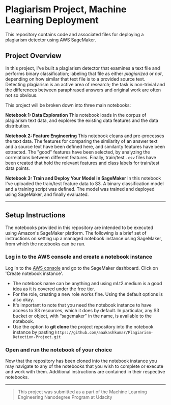 # Plagiarism Project, Machine Learning Deployment

This repository contains code and associated files for deploying a plagiarism detector using AWS SageMaker.

## Project Overview

In this project, I've built a plagiarism detector that examines a text file and performs binary classification; labeling that file as either *plagiarized* or *not*, depending on how similar that text file is to a provided source text. Detecting plagiarism is an active area of research; the task is non-trivial and the differences between paraphrased answers and original work are often not so obvious.

This project will be broken down into three main notebooks:

**Notebook 1: Data Exploration**
This notebook loads in the corpus of plagiarism text data, and explores the existing data features and the data distribution.

**Notebook 2: Feature Engineering**
This notebook cleans and pre-processes the text data. The features for comparing the similarity of an answer text and a source text have been defined here, and similarity features have been extracted. The "good" features have been selected, by analyzing the correlations between different features. Finally, train/test `.csv` files have been created that hold the relevant features and class labels for train/test data points.

**Notebook 3: Train and Deploy Your Model in SageMaker**
In this notebook I've uploaded the train/test feature data to S3. A binary classification model and a training script was defined. The model was trained and deployed using SageMaker, and finally evaluated.

---

## Setup Instructions

The notebooks provided in this repository are intended to be executed using Amazon's SageMaker platform. The following is a brief set of instructions on setting up a managed notebook instance using SageMaker, from which the notebooks can be run.

### Log in to the AWS console and create a notebook instance

Log in to the [AWS console](https://console.aws.amazon.com) and go to the SageMaker dashboard. Click on 'Create notebook instance'.
* The notebook name can be anything and using ml.t2.medium is a good idea as it is covered under the free tier. 
* For the role, creating a new role works fine. Using the default options is also okay. 
* It's important to note that you need the notebook instance to have access to S3 resources, which it does by default. In particular, any S3 bucket or object, with “sagemaker" in the name, is available to the notebook.
* Use the option to **git clone** the project repository into the notebook instance by pasting `https://github.com/aaakashkumar/Plagiarism-Detection-Project.git`

### Open and run the notebook of your choice

Now that the repository has been cloned into the notebook instance you may navigate to any of the notebooks that you wish to complete or execute and work with them. Additional instructions are contained in their respective notebooks.

---

> This project was submitted as a part of the Machine Learning Engineering Nanodegree Program at Udacity